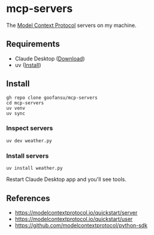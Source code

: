 # mcp-servers

The [Model Context Protocol](https://modelcontextprotocol.io/) servers on my machine. 

## Requirements
- Claude Desktop ([Download](https://claude.ai/download))
- uv ([Install](https://docs.astral.sh/uv/getting-started/installation/))

## Install

```shell
gh repo clone goofansu/mcp-servers
cd mcp-servers
uv venv
uv sync
```

### Inspect servers
```
uv dev weather.py
```

### Install servers
```shell
uv install weather.py
```

Restart Claude Desktop app and you'll see tools.

## References
- https://modelcontextprotocol.io/quickstart/server
- https://modelcontextprotocol.io/quickstart/user
- https://github.com/modelcontextprotocol/python-sdk
